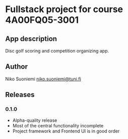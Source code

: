 # Fullstack project for course 4A00FQ05-3001

## App description

Disc golf scoring and competition organizing app.

## Author

Niko Suoniemi <niko.suoniemi@tuni.fi>

## Releases

### 0.1.0

* Alpha-quality release
* Most of the central functionality incomplete
* Project framework and Frontend UI is in good order

